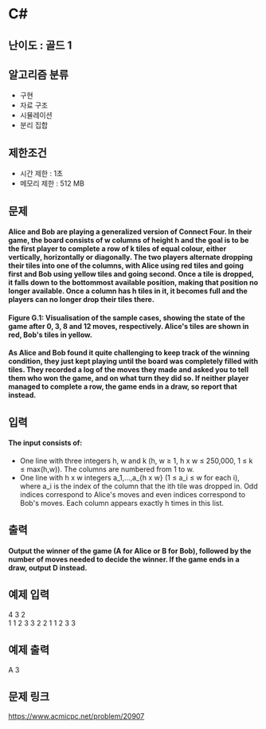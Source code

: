 # C#

## 난이도 : 골드 1

## 알고리즘 분류
  - 구현
  - 자료 구조
  - 시뮬레이션
  - 분리 집합

## 제한조건
  - 시간 제한 : 1초
  - 메모리 제한 : 512 MB

## 문제
#### Alice and Bob are playing a generalized version of Connect Four. In their game, the board consists of w columns of height h and the goal is to be the first player to complete a row of k tiles of equal colour, either vertically, horizontally or diagonally. The two players alternate dropping their tiles into one of the columns, with Alice using red tiles and going first and Bob using yellow tiles and going second. Once a tile is dropped, it falls down to the bottommost available position, making that position no longer available. Once a column has h tiles in it, it becomes full and the players can no longer drop their tiles there.
#### Figure G.1: Visualisation of the sample cases, showing the state of the game after 0, 3, 8 and 12 moves, respectively. Alice's tiles are shown in red, Bob's tiles in yellow.
#### As Alice and Bob found it quite challenging to keep track of the winning condition, they just kept playing until the board was completely filled with tiles. They recorded a log of the moves they made and asked you to tell them who won the game, and on what turn they did so. If neither player managed to complete a row, the game ends in a draw, so report that instead.

## 입력
#### The input consists of:
  - One line with three integers h, w and k (h, w ≥ 1, h x w ≤ 250,000, 1 ≤ k ≤ max(h,w)). The columns are numbered from 1 to w.
  - One line with h x w integers a_1,...,a_{h x w} (1 ≤ a_i ≤ w for each i), where a_i is the index of the column that the ith tile was dropped in. Odd indices correspond to Alice's moves and even indices correspond to Bob's moves. Each column appears exactly h times in this list.

## 출력
#### Output the winner of the game (A for Alice or B for Bob), followed by the number of moves needed to decide the winner. If the game ends in a draw, output D instead.

## 예제 입력
4 3 2<br/>
1 1 2 3 3 2 2 1 1 2 3 3<br/>

## 예제 출력
A 3<br/>

## 문제 링크
https://www.acmicpc.net/problem/20907